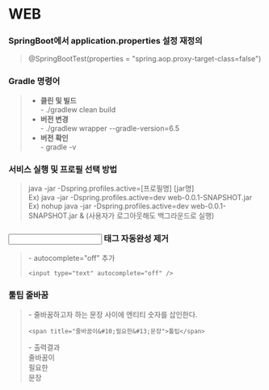 # WEB
### SpringBoot에서 application.properties 설정 재정의
> @SpringBootTest(properties = "spring.aop.proxy-target-class=false")   

### Gradle 명령어
> - **클린 및 빌드**   
>   \- ./gradlew clean build   
> - **버전 변경**   
>   \- ./gradlew wrapper --gradle-version=6.5   
> - **버전 확인**   
>   \- gradle -v   

### 서비스 실행 및 프로필 선택 방법
> java -jar -Dspring.profiles.active=[프로필명] [jar명]   
> Ex) java -jar -Dspring.profiles.active=dev web-0.0.1-SNAPSHOT.jar   
> Ex) nohup java -jar -Dspring.profiles.active=dev web-0.0.1-SNAPSHOT.jar & (사용자가 로그아웃해도 백그라운드로 실행)  

### <input> 태그 자동완성 제거
> \- autocomplete="off" 추가    
> ```
> <input type="text" autocomplete="off" />   
> ```

### 툴팁 줄바꿈
> \- 줄바꿈하고자 하는 문장 사이에 엔티티 숫자를 삽인한다.   
> ```
> <span title="줄바꿈이&#10;필요한&#13;문장">툴팁</span>  
> ```
> \- 출력결과  
> 줄바꿈이   
> 필요한   
> 문장   

### <script> 태그의 defer 속성
> \- script 태그의 defer 속성은 페이지가 모두 로드된 후에 해당 외부 스크립트가 실행됨을 명시   
> \- 브라우저가 페이지의 파싱을 모두 끝내면 스크립트가 실행   
> ```
> <script src="/examples/common.js" defer></script>   
> ```
